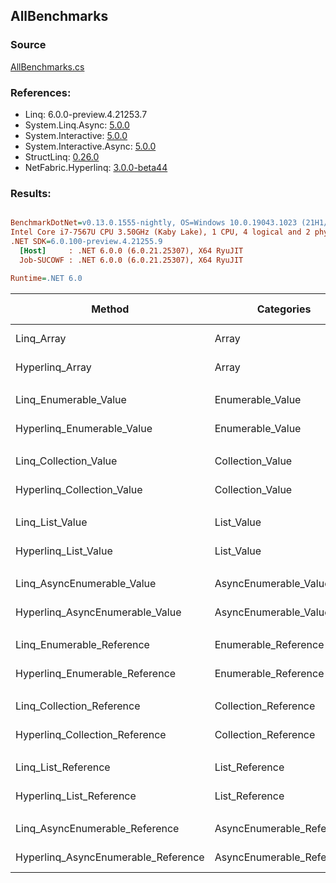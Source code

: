 ﻿## AllBenchmarks

### Source
[AllBenchmarks.cs](../NetFabric.Hyperlinq.Benchmarks/Benchmarks/AllBenchmarks.cs)

### References:
- Linq: 6.0.0-preview.4.21253.7
- System.Linq.Async: [5.0.0](https://www.nuget.org/packages/System.Linq.Async/5.0.0)
- System.Interactive: [5.0.0](https://www.nuget.org/packages/System.Interactive/5.0.0)
- System.Interactive.Async: [5.0.0](https://www.nuget.org/packages/System.Interactive.Async/5.0.0)
- StructLinq: [0.26.0](https://www.nuget.org/packages/StructLinq/0.26.0)
- NetFabric.Hyperlinq: [3.0.0-beta44](https://www.nuget.org/packages/NetFabric.Hyperlinq/3.0.0-beta44)

### Results:
``` ini

BenchmarkDotNet=v0.13.0.1555-nightly, OS=Windows 10.0.19043.1023 (21H1/May2021Update)
Intel Core i7-7567U CPU 3.50GHz (Kaby Lake), 1 CPU, 4 logical and 2 physical cores
.NET SDK=6.0.100-preview.4.21255.9
  [Host]     : .NET 6.0.0 (6.0.21.25307), X64 RyuJIT
  Job-SUCOWF : .NET 6.0.0 (6.0.21.25307), X64 RyuJIT

Runtime=.NET 6.0  

```
|                              Method |                Categories | Count |       Mean |    Error |   StdDev | Ratio |  Gen 0 | Gen 1 | Gen 2 | Allocated |
|------------------------------------ |-------------------------- |------ |-----------:|---------:|---------:|------:|-------:|------:|------:|----------:|
|                          Linq_Array |                     Array |   100 |   591.1 ns | 11.49 ns | 10.18 ns |  1.00 | 0.0153 |     - |     - |      32 B |
|                     Hyperlinq_Array |                     Array |   100 |   192.5 ns |  0.77 ns |  0.60 ns |  0.33 |      - |     - |     - |         - |
|                                     |                           |       |            |          |          |       |        |       |       |           |
|               Linq_Enumerable_Value |          Enumerable_Value |   100 |   770.8 ns |  2.82 ns |  2.64 ns |  1.00 | 0.0153 |     - |     - |      32 B |
|          Hyperlinq_Enumerable_Value |          Enumerable_Value |   100 |   253.3 ns |  2.04 ns |  1.81 ns |  0.33 |      - |     - |     - |         - |
|                                     |                           |       |            |          |          |       |        |       |       |           |
|               Linq_Collection_Value |          Collection_Value |   100 |   721.0 ns |  3.54 ns |  3.14 ns |  1.00 | 0.0153 |     - |     - |      32 B |
|          Hyperlinq_Collection_Value |          Collection_Value |   100 |   254.7 ns |  0.98 ns |  0.87 ns |  0.35 |      - |     - |     - |         - |
|                                     |                           |       |            |          |          |       |        |       |       |           |
|                     Linq_List_Value |                List_Value |   100 |   752.7 ns | 12.49 ns |  9.75 ns |  1.00 | 0.0153 |     - |     - |      32 B |
|                Hyperlinq_List_Value |                List_Value |   100 |   777.2 ns |  5.69 ns |  4.44 ns |  1.03 | 0.0153 |     - |     - |      32 B |
|                                     |                           |       |            |          |          |       |        |       |       |           |
|          Linq_AsyncEnumerable_Value |     AsyncEnumerable_Value |   100 | 1,709.2 ns |  3.68 ns |  3.45 ns |  1.00 | 0.0153 |     - |     - |      32 B |
|     Hyperlinq_AsyncEnumerable_Value |     AsyncEnumerable_Value |   100 |   251.1 ns |  0.52 ns |  0.46 ns |  0.15 |      - |     - |     - |         - |
|                                     |                           |       |            |          |          |       |        |       |       |           |
|           Linq_Enumerable_Reference |      Enumerable_Reference |   100 |   721.5 ns |  3.10 ns |  2.90 ns |  1.00 | 0.0153 |     - |     - |      32 B |
|      Hyperlinq_Enumerable_Reference |      Enumerable_Reference |   100 |   751.9 ns |  3.21 ns |  2.84 ns |  1.04 | 0.0153 |     - |     - |      32 B |
|                                     |                           |       |            |          |          |       |        |       |       |           |
|           Linq_Collection_Reference |      Collection_Reference |   100 |   769.8 ns |  2.26 ns |  2.11 ns |  1.00 | 0.0153 |     - |     - |      32 B |
|      Hyperlinq_Collection_Reference |      Collection_Reference |   100 |   789.2 ns |  7.33 ns |  6.12 ns |  1.03 | 0.0153 |     - |     - |      32 B |
|                                     |                           |       |            |          |          |       |        |       |       |           |
|                 Linq_List_Reference |            List_Reference |   100 |   775.5 ns |  6.94 ns |  6.15 ns |  1.00 | 0.0153 |     - |     - |      32 B |
|            Hyperlinq_List_Reference |            List_Reference |   100 |   729.0 ns |  2.96 ns |  2.77 ns |  0.94 | 0.0153 |     - |     - |      32 B |
|                                     |                           |       |            |          |          |       |        |       |       |           |
|      Linq_AsyncEnumerable_Reference | AsyncEnumerable_Reference |   100 | 1,709.5 ns |  4.61 ns |  3.85 ns |  1.00 | 0.0153 |     - |     - |      32 B |
| Hyperlinq_AsyncEnumerable_Reference | AsyncEnumerable_Reference |   100 |   278.8 ns |  0.94 ns |  0.88 ns |  0.16 | 0.0153 |     - |     - |      32 B |
